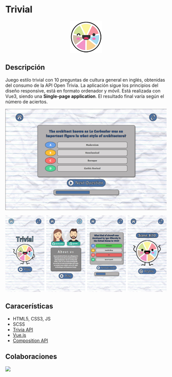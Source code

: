 # Trivial

<p align="center">
<img src="public/favicon.png" width="100">
</p>

## Descripción

Juego estilo trivial con 10 preguntas de cultura general en inglés, obtenidas del consumo de la API Open Trivia.
La aplicación sigue los principios del diseño responsive, está en formato ordenador y móvil. Está realizada con Vue3, siendo una **Single-page application**. El resultado final varía según el número de aciertos.

<p align="center">
<img src="public/img/readme.jpg" width="700">
</p>
<p align="center">
<img src="public/img/readme.png" width="700">
</p>

## Caracerísticas

* HTML5, CSS3, JS
* SCSS
* [Trivia API](https://opentdb.com/api_config.php)
* [Vue.js](https://v3.vuejs.org/)
* [Composition API](https://v3.vuejs.org/api/composition-api.html)

## Colaboraciones

<a href="https://github.com/nurimartinez" target="_blank"><img src="https://avatars.githubusercontent.com/u/72202917?s=460&u=1d271710c82a47e527b0622f900305a11b660b41&v=4" width="50"></a>
